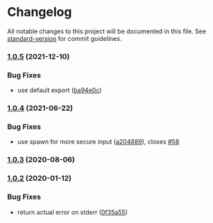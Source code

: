 # Changelog

All notable changes to this project will be documented in this file. See [standard-version](https://github.com/conventional-changelog/standard-version) for commit guidelines.

### [1.0.5](https://github.com/sh0ji/git-tags-remote/compare/v1.0.4...v1.0.5) (2021-12-10)


### Bug Fixes

* use default export ([ba94e0c](https://github.com/sh0ji/git-tags-remote/commit/ba94e0c28a6c9afe65a0570f4c9a63c25a11ead3))

### [1.0.4](https://github.com/sh0ji/git-tags-remote/compare/v1.0.3...v1.0.4) (2021-06-22)


### Bug Fixes

* use spawn for more secure input ([a204889](https://github.com/sh0ji/git-tags-remote/commit/a20488960cbd2c98455386108253094897ebfc1c)), closes [#58](https://github.com/sh0ji/git-tags-remote/issues/58)

### [1.0.3](https://github.com/sh0ji/git-tags-remote/compare/v1.0.2...v1.0.3) (2020-08-06)

### [1.0.2](https://github.com/sh0ji/git-tags-remote/compare/v1.0.0...v1.0.2) (2020-01-12)


### Bug Fixes

* return actual error on stderr ([0f35a55](https://github.com/sh0ji/git-tags-remote/commit/0f35a559ed85fc9a935441855d703ef312beea67))
